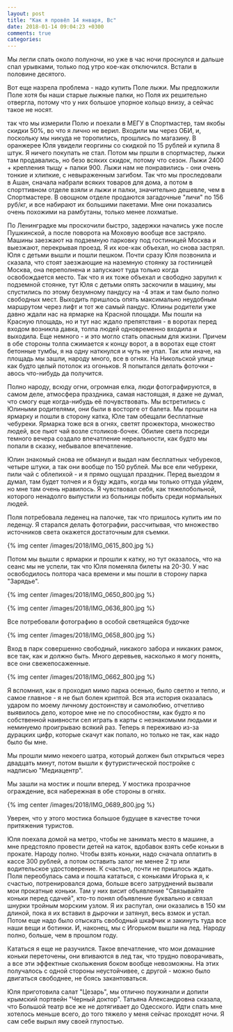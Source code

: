 ```yaml
---
layout: post
title: "Как я провёл 14 января, Вс"
date: 2018-01-14 09:04:23 +0300
comments: true
categories: 
---
```

Мы легли спать около полуночи, но уже в час ночи проснулся и дальше спал урывками, только под утро кое-как отключился. Встали в половине десятого.
 

Вот еще назрела проблема - надо купить Поле лыжи. 
Мы предложили Поле хотя бы наши старые лыжные палки, но Поля их решительно отвергла, потому что у них большое упорное кольцо внизу, а сейчас такое не носят.

так что мы измерили Полю и поехали в МЕГУ в Cпортмастер, там якобы скидки 50%, во что я лично не верил. Входили мы через ОБИ, и, поскольку мы никуда не торопились, прошлись по магазину. В оранжерее Юля увидели георгины со скидкой по 15 рублей и купила 8 штук. Я ничего покупать не стал. Потом мы пршли в спортмастер, лыжи там продавались, но безо всяких скидок, потому что сезон. Лыжи 2400 + крепления тыщу + палки 900. Лыжи нам не понравились - они очень тонкие и хлипкие, с невыраженным загибом. Так что мы проследовали в Ашан, сначала набрали всяких товаров для дома, а потом в спорттивном отделе взяли и лыжи и палки, значительно дешевле, чем в Спортмастере. В овощном отделе продаются загадочные "личи" по 156 руб/кг, и все набирают их большими пакетами. Мне они показались очень похожими на рамбутаны, только менее лохматые.  

По Ленинградке мы проскочили быстро, задержки начались уже после Пушкинской, а после поворота на Моховую вообще все застряло. Машины заезжают на подземную парковку под гостиницей Москва и выезжают, перекрывая проезд. Я их кое-как объехал, но снова застрял. Юля с детьми вышли и пошли пешком. Почти сразу Юля позвонила и сказала, что стоят заезжающие на наземную стоянку за гостиницей Москва, она переполнена и запускают туда только когда освобождается место. Так что я их тоже объехал и свободно зарулил к подземной стоянке, тут Юля с детьми опять заскочили в машину, мы спустились по этому безумному пандусу на -4 этаж и там было полно свободных мест. Выходить пришлось опять максимально неудобным маршрутом через лифт и тот же самый пандус. Юлины родители уже давно ждали нас на ярмарке на Красной площади. Мы пошли на Красную площадь, но и тут нас ждало препятствия - в воротах перед входом возникла давка, толпа людей одновременно входила и выходила. Еще немного - и это могло стать опасным для жизни. Причем в обе стороны толпа сжимается к концу ворот, а в воротах еще стоят бетонные тумбы, я на одну наткнулся и чуть не упал. Так или иначе, на площадь мы зашли, народу много, все в огнях. На Никольской улице как будто целый потолок из огоньков. Я попытался делать фоточки - авось что-нибудь да получится.

Полно народу, всюду огни, огромная елка, люди фотографируются, в самом деле, атмосфера праздника, самая настоящая, я даже не думал, что смогу еще когда-нибудь её почувствовать. Мы встретились с Юлиными родителями, они были в восторге от балета. Мы прошли на ярмарку и пошли в сторону катка, Юле там обещали бесплатные чебуреки. Ярмарка тоже вся в огнях, светят прожектора, множество людей, все пьют чай возле столиков-бочек. Обилие света посреди темного вечера создало впечатление нереальности, как будто мы попали в сказку, небывалое впечатление.

Юлин знакомый снова не обманул и выдал нам бесплатных чебуреков, четыре штуки, а так они вообще по 150 рублей. Мы все ели чебуреки, пили чай с облепихой - и я прямо ощущал праздник. Перед выездом я думал, там будет толчея и я буду ждать, когда мы только оттуда уйдем, но мне там очень нравилось. Я чувствовал себя, как тяжелобольной, которого ненадолго выпустили из больницы побыть среди нормальных людей.

Поля потребовала леденец на палочке, так что пришлось купить им по леденцу. Я старался делать фотографии, рассчитывая, что множество источников света окажется достаточным для съемки.

{% img center /images/2018/IMG_0615_800.jpg %}

Потом мы вышли с ярмарки и прошли к катку, но тут оказалось, что на сеанс мы не успели, так что Юля поменяла билеты на 20-30. У нас освободилось полтора часа времени  и мы пошли в сторону парка "Зарядье".

{% img center /images/2018/IMG_0650_800.jpg %}

{% img center /images/2018/IMG_0636_800.jpg %}

Все потребовали фотографию в особой светящейся будочке

{% img center /images/2018/IMG_0658_800.jpg %}

Вход в парк совершенно свободный, никакого забора и никаких рамок, все так, как и должно быть. Много деревьев, насколько я могу понять, все они свежепосаженные. 

{% img center /images/2018/IMG_0662_800.jpg %}

Я вспомнил, как я проходил мимо парка осенью, было светло и тепло, и самое главное - я не был болен криптой. Вся эта история оказалась ударом по моему личному достоинству и самолюбию, отчетливо выявилось дело, которое мне не по способностям, как будто я по собственной наивности сел играть в карты с незнакомыми людьми и неминуемо проигрываю всякий раз. Теперь я переживаю из-за дурацких цифр, которые скачут как попало, но только не так, как надо было бы мне.

Мы прошли мимо некоего шатра, который должен был открыться через двадцать минут, потом вышли к футуристической постройке с надписью "Медиацентр".



Мы зашли на мостик и пошли вперед. У мостика прозрачное ограждение, вся набережная в обе стороны в огнях.

{% img center /images/2018/IMG_0689_800.jpg %}

Уверен, что у этого мостика большое будущее в качестве точки притяжения туристов.


Юля поехала домой на метро, чтобы не занимать место в машине, а мне предстояло провести детей на каток, вдобавок взять себе коньки в прокате. Народу полно. Чтобы взять коньки, надо сначала оплатить в кассе 300 рублей, а потом оставить залог не менее 2 тр или водительское удостоверение. К счастью, почти не пришлось ждать. Поля переобулась сама и пошла кататься, с коньками Игорька я, к счастью, потренировался дома, больше всего затруднений вызвали мои прокатные коньки. Там у них висит объявление "Связывайте коньки перед сдачей", кто-то понял объявление буквально и связал шнурки тройным морским узлом. Я их распутал, они оказались в 150 км длиной, пока я их вставил в дырочки и затянул, весь взмок и устал. Потом еще надо было отыскать свободный шкафчик и закинуть туда все наши вещи и ботинки. И, наконец, мы с Игорьком вышли на лед. Народу полно, больше, чем в прошлом году. 

Кататься я еще не разучился. Такое впечатление, что мои домашние коньки переточены, они впиваются в лед так, что трудно поворачивать, а все эти эффектные скольжения боком вообще невозможны. На этих получалось с одной стороны неустойчивее, с другой - можно было двигаться свободнее, не боясь закантоваться.



Юля приготовила салат "Цезарь", мы отлично поужинали и допили крымский портвейн "Черный доктор". Татьяна Александровна сказала, что Большой театр все же не дотягивает до Одесского. Идти спать мне хотелось меньше всего, до того тяжело у меня сейчас проходят ночи. Я сам себе вырыл яму своей глупостью.